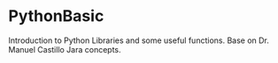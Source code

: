 # PythonBasic
Introduction to Python Libraries and some useful functions. Base on Dr. Manuel Castillo Jara concepts.
